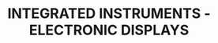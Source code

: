 ---
learningObjectiveId: "022.13"
parentId: "022"
title: INTEGRATED INSTRUMENTS - ELECTRONIC DISPLAYS
---